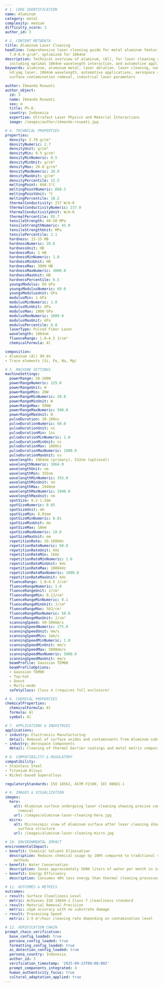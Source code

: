 ```yaml
---
# 1. CORE IDENTIFICATION
name: Aluminum
category: metal
complexity: medium
difficulty_score: 3
author_id: 3

# 2. CONTENT METADATA
title: Aluminum Laser Cleaning
headline: Comprehensive laser cleaning guide for metal aluminum featuring density
  7.8-8.9 g/cm³, optimized for 1064nm
description: Technical overview of aluminum, (Al), for laser cleaning applications,
  including optimal 1064nm wavelength interaction, and automotive applications
keywords: aluminum, aluminum metal, laser ablation, laser cleaning, non-contact cleaning,
  nd:yag laser, 1064nm wavelength, automotive applications, aerospace applications,
  surface contamination removal, industrial laser parameters

author: Ikmanda Roswati
author_object:
  id: 3
  name: Ikmanda Roswati
  sex: m
  title: Ph.D.
  country: Indonesia
  expertise: Ultrafast Laser Physics and Material Interactions
  image: /images/author/ikmanda-roswati.jpg

# 4. TECHNICAL PROPERTIES
properties:
  density: 2.70 g/cm³
  densityNumeric: 2.7
  densityUnit: g/cm³
  densityMin: 0.5 g/cm³
  densityMinNumeric: 0.5
  densityMinUnit: g/cm³
  densityMax: 20.0 g/cm³
  densityMaxNumeric: 20.0
  densityMaxUnit: g/cm³
  densityPercentile: 12.5
  meltingPoint: 660.3°C
  meltingPointNumeric: 660.3
  meltingPointUnit: °C
  meltingPercentile: 18.2
  thermalConductivity: 237 W/m·K
  thermalConductivityNumeric: 237.0
  thermalConductivityUnit: W/m·K
  thermalPercentile: 85.7
  tensileStrength: 40-50 MPa
  tensileStrengthNumeric: 45.0
  tensileStrengthUnit: MPa
  tensilePercentile: 2.1
  hardness: 15-25 HB
  hardnessNumeric: 20.0
  hardnessUnit: HB
  hardnessMin: 1 HB
  hardnessMinNumeric: 1.0
  hardnessMinUnit: HB
  hardnessMax: 3000 HB
  hardnessMaxNumeric: 3000.0
  hardnessMaxUnit: HB
  hardnessPercentile: 0.5
  youngsModulus: 69 GPa
  youngsModulusNumeric: 69.0
  youngsModulusUnit: GPa
  modulusMin: 1 GPa
  modulusMinNumeric: 1.0
  modulusMinUnit: GPa
  modulusMax: 1000 GPa
  modulusMaxNumeric: 1000.0
  modulusMaxUnit: GPa
  modulusPercentile: 6.8
  laserType: Pulsed Fiber Laser
  wavelength: 1064nm
  fluenceRange: 1.0–4.5 J/cm²
  chemicalFormula: Al

composition:
- Aluminum (Al) 99.6%
- Trace elements (Si, Fe, Na, Mg)

# 5. MACHINE SETTINGS
machineSettings:
  powerRange: 50-200W
  powerRangeNumeric: 125.0
  powerRangeUnit: W
  powerRangeMin: 20W
  powerRangeMinNumeric: 20.0
  powerRangeMinUnit: W
  powerRangeMax: 500W
  powerRangeMaxNumeric: 500.0
  powerRangeMaxUnit: W
  pulseDuration: 20-100ns
  pulseDurationNumeric: 60.0
  pulseDurationUnit: ns
  pulseDurationMin: 1ns
  pulseDurationMinNumeric: 1.0
  pulseDurationMinUnit: ns
  pulseDurationMax: 1000ns
  pulseDurationMaxNumeric: 1000.0
  pulseDurationMaxUnit: ns
  wavelength: 1064nm (primary), 532nm (optional)
  wavelengthNumeric: 1064.0
  wavelengthUnit: nm
  wavelengthMin: 355nm
  wavelengthMinNumeric: 355.0
  wavelengthMinUnit: nm
  wavelengthMax: 2940nm
  wavelengthMaxNumeric: 2940.0
  wavelengthMaxUnit: nm
  spotSize: 0.2-1.5mm
  spotSizeNumeric: 0.85
  spotSizeUnit: mm
  spotSizeMin: 0.01mm
  spotSizeMinNumeric: 0.01
  spotSizeMinUnit: mm
  spotSizeMax: 10mm
  spotSizeMaxNumeric: 10.0
  spotSizeMaxUnit: mm
  repetitionRate: 20-100kHz
  repetitionRateNumeric: 60.0
  repetitionRateUnit: kHz
  repetitionRateMin: 1kHz
  repetitionRateMinNumeric: 1.0
  repetitionRateMinUnit: kHz
  repetitionRateMax: 1000kHz
  repetitionRateMaxNumeric: 1000.0
  repetitionRateMaxUnit: kHz
  fluenceRange: 1.0–4.5 J/cm²
  fluenceRangeNumeric: 1.0
  fluenceRangeUnit: J/cm²
  fluenceRangeMin: 0.1J/cm²
  fluenceRangeMinNumeric: 0.1
  fluenceRangeMinUnit: J/cm²
  fluenceRangeMax: 50J/cm²
  fluenceRangeMaxNumeric: 50.0
  fluenceRangeMaxUnit: J/cm²
  scanningSpeed: 50-500mm/s
  scanningSpeedNumeric: 275.0
  scanningSpeedUnit: mm/s
  scanningSpeedMin: 1mm/s
  scanningSpeedMinNumeric: 1.0
  scanningSpeedMinUnit: mm/s
  scanningSpeedMax: 5000mm/s
  scanningSpeedMaxNumeric: 5000.0
  scanningSpeedMaxUnit: mm/s
  beamProfile: Gaussian TEM00
  beamProfileOptions:
  - Gaussian TEM00
  - Top-hat
  - Donut
  - Multi-mode
  safetyClass: Class 4 (requires full enclosure)

# 6. CHEMICAL PROPERTIES
chemicalProperties:
  chemicalFormula: Al
  formula: Al
  symbol: Al

# 7. APPLICATIONS & INDUSTRIES
applications:
- industry: Electronics Manufacturing
  detail: Removal of surface oxides and contaminants from Aluminum substrates
- industry: Aerospace Components
  detail: Cleaning of thermal barrier coatings and metal matrix composites

# 8. COMPATIBILITY & REGULATORY
compatibility:
- Stainless Steel
- Titanium Alloys
- Nickel-based Superalloys

regulatoryStandards: ISO 18562, ASTM F2100, IEC 60601-1

# 9. IMAGES & VISUALIZATION
images:
  hero:
    alt: Aluminum surface undergoing laser cleaning showing precise contamination
      removal
    url: /images/aluminum-laser-cleaning-hero.jpg
  micro:
    alt: Microscopic view of Aluminum surface after laser cleaning showing detailed
      surface structure
    url: /images/aluminum-laser-cleaning-micro.jpg

# 10. ENVIRONMENTAL IMPACT
environmentalImpact:
- benefit: Chemical Solvent Elimination
  description: Reduces chemical usage by 100% compared to traditional solvent cleaning
    methods
- benefit: Water Conservation
  description: Saves approximately 5000 liters of water per month in industrial applications
- benefit: Energy Efficiency
  description: Consumes 40% less energy than thermal cleaning processes

# 11. OUTCOMES & METRICS
outcomes:
- result: Surface Cleanliness Level
  metric: Achieves ISO 14644-1 Class 7 cleanliness standard
- result: Material Removal Precision
  metric: ±5μm accuracy with no substrate damage
- result: Processing Speed
  metric: 2-5 m²/hour cleaning rate depending on contamination level

# 12. VERIFICATION CHAIN
prompt_chain_verification:
  base_config_loaded: true
  persona_config_loaded: true
  formatting_config_loaded: true
  ai_detection_config_loaded: true
  persona_country: Indonesia
  author_id: 3
  verification_timestamp: '2025-09-23T00:00:00Z'
  prompt_components_integrated: 4
  human_authenticity_focus: true
  cultural_adaptation_applied: true
---
```

